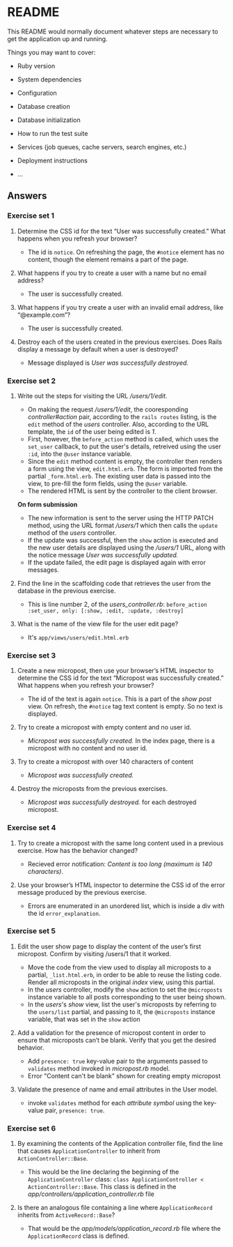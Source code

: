 # README

This README would normally document whatever steps are necessary to get the
application up and running.

Things you may want to cover:

* Ruby version

* System dependencies

* Configuration

* Database creation

* Database initialization

* How to run the test suite

* Services (job queues, cache servers, search engines, etc.)

* Deployment instructions

* ...

## Answers

### Exercise set 1

1. Determine the CSS id for the text “User was successfully created.” What happens when you refresh your browser?

    - The id is `notice`. On refreshing the page, the `#notice` element has no content, though the element remains a part of the page.

2. What happens if you try to create a user with a name but no email address?

    - The user is successfully created.

3. What happens if you try create a user with an invalid email address, like “@example.com”?

    - The user is successfully created.

4. Destroy each of the users created in the previous exercises. Does Rails display a message by default when a user is destroyed?

    - Message displayed is _User was successfully destroyed._

### Exercise set 2

1. Write out the steps for visiting the URL _/users/1/edit_.

    - On making the request _/users/1/edit_, the cooresponding _controller#action_ pair, according to the `rails routes` listing, is the `edit` method of the _users_ controller. Also, according to the URL template, the `id` of the user being edited is _1_.
    - First, however, the `before_action` method is called, which uses the `set_user` callback, to put the user's details, retreived using the user `:id`, into the `@user` instance variable. 
    - Since the `edit` method content is empty, the controller then renders a form using the view, `edit.html.erb`. The form is imported from the partial `_form.html.erb`. The existing user data is passed into the view, to pre-fill the form fields, using the `@user` variable.
    - The rendered HTML is sent by the controller to the client browser.

    **On form submission**

    - The new information is sent to the server using the HTTP PATCH method, using the URL format _/users/1_ which then calls the `update` method of the _users_ controller.
    - If the update was successful, then the `show` action is executed and the new user details are displayed using the _/users/1_ URL, along with the notice message _User was successfully updated._
    - If the update failed, the edit page is displayed again with error messages.

2. Find the line in the scaffolding code that retrieves the user from the database in the previous exercise.

    - This is line number 2, of the _users_controller.rb_: `before_action :set_user, only: [:show, :edit, :update, :destroy]`

3. What is the name of the view file for the user edit page?

    - It's `app/views/users/edit.html.erb`

### Exercise set 3

1. Create a new micropost, then use your browser’s HTML inspector to determine the CSS id for the text “Micropost was successfully created.” What happens when you refresh your browser?

    - The id of the text is again `notice`. This is a part of the _show post_ view. On refresh, the `#notice` tag text content is empty. So no text is displayed.

2. Try to create a micropost with empty content and no user id.

    - _Micropost was successfully created._ In the index page, there is a micropost with no content and no user id.

3. Try to create a micropost with over 140 characters of content

    - _Micropost was successfully created._

4. Destroy the microposts from the previous exercises.

    - _Micropost was successfully destroyed._ for each destroyed micropost.

### Exercise set 4

1. Try to create a micropost with the same long content used in a previous exercise. How has the behavior changed?

    - Recieved error notification: _Content is too long (maximum is 140 characters)_.

2. Use your browser’s HTML inspector to determine the CSS id of the error message produced by the previous exercise.

    - Errors are enumerated in an unordered list, which is inside a div with the id `error_explanation`.

### Exercise set 5

1. Edit the user show page to display the content of the user’s first micropost. Confirm by visiting /users/1 that it worked.

    - Move the code from the view used to display all microposts to a partial, `_list.html.erb`, in order to be able to reuse the listing code. Render all microposts in the original _index_ view, using this partial.
    - In the _users_ controller, modify the `show` action to set the `@microposts` instance variable to all posts corresponding to the user being shown.
    - In the _users_'s _show_ view, list the user's microposts by referring to the `users/list` partial, and passing to it, the `@microposts` instance variable, that was set in the `show` action

2. Add a validation for the presence of micropost content in order to ensure that microposts can’t be blank. Verify that you get the desired behavior.

    - Add `presence: true` key-value pair to the arguments passed to `validates` method invoked in _micropost.rb_ model.
    - Error "Content can't be blank" shown for creating empty micropost

3. Validate the presence of name and email attributes in the User model.

    - invoke `validates` method for each _attribute symbol_ using the key-value pair, `presence: true`.

### Exercise set 6

1. By examining the contents of the Application controller file, find the line that causes `ApplicationController` to inherit from `ActionController::Base`.

    - This would be the line declaring the beginning of the `ApplicationController` class: `class ApplicationController < ActionController::Base`. This class is defined in the <em>app/controllers/application_controller.rb</em> file 

2. Is there an analogous file containing a line where `ApplicationRecord` inherits from `ActiveRecord::Base`?

    - That would be the <em>app/models/application_record.rb</em> file where the `ApplicationRecord` class is defined.

